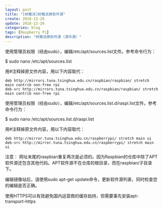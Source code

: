 ```yaml
---
layout: post
title: "[树莓派]树莓派换软件源"
create: 2018-12-26
update: 2018-12-26
categories: blog
tags: [Raspberry Pi]
description: "树莓派换软件源（清华源）"
---
```



使用管理员权限（经由sudo），编辑/etc/apt/sources.list文件。参考命令行为：

$ sudo nano /etc/apt/sources.list

用#注释掉原文件内容，用以下内容取代：

```
deb http://mirrors.tuna.tsinghua.edu.cn/raspbian/raspbian/ stretch main contrib non-free rpi
deb-src http://mirrors.tuna.tsinghua.edu.cn/raspbian/raspbian/ stretch main contrib non-free rpi
```

使用管理员权限（经由sudo），编辑/etc/apt/sources.list.d/raspi.list文件。参考命令行为：

$ sudo nano /etc/apt/sources.list.d/raspi.list

用#注释掉原文件内容，用以下内容取代：

```
deb http://mirror.tuna.tsinghua.edu.cn/raspberrypi/ stretch main ui
deb-src http://mirror.tuna.tsinghua.edu.cn/raspberrypi/ stretch main ui
```

注意： 网址末尾的raspbian重复两次是必须的。因为Raspbian的仓库中除了APT软件源还包含其他代码。APT软件源不在仓库的根目录，而在raspbian/子目录下。

编辑镜像站后，请使用sudo apt-get update命令，更新软件源列表，同时检查您的编辑是否正确。

使用HTTPS可以有效避免国内运营商的缓存劫持，但需要事先安装apt-transport-https
